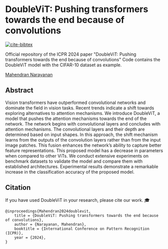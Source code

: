 # DoubleViT: Pushing transformers towards the end because of convolutions

[![cite-bibtex](https://img.shields.io/badge/Cite-BibTeX-1f425f.svg)](#citation) 

Official repository of the ICPR 2024 paper "DoubleViT: Pushing transformers towards the end because of convolutions"
Code contains the DoubleViT model with the CIFAR-10 dataset as example.

[Mahendran Narayanan](https://scholar.google.de/citations?user=c8subicAAAAJ)

## Abstract

Vision transformers have outperformed convolutional networks and dominate the field in vision tasks. Recent trends indicate a shift towards exploring alternatives to attention mechanisms. We introduce DoubleViT, a model that pushes the attention mechanisms towards the end of the network. The network begins with convolutional layers and concludes with attention mechanisms. The convolutional layers and their depth are determined based on input shapes. In this approach, the shift mechanism learns from the outputs of the convolution layers rather than from the input image patches. This fusion enhances the network’s ability to capture better feature representations. This proposed model has a decrease in parameters when compared to other ViTs. We conduct extensive experiments on benchmark datasets to validate the model and compare them with established architectures. Experimental results demonstrate a remarkable increase in the classification accuracy of the proposed model.


## Citation
If you have used DoubleViT in your research, please cite our work. 🎓

```
@inproceedings{Mahendran2024doublevit,
    title = {DoubleViT: Pushing transformers towards the end because of convolutions},
    author = {Narayanan, Mahendran},
    booktitle = {International Conference on Pattern Recognition (ICPR)},
    year = {2024},
}
```
